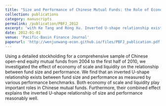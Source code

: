 ```yaml
---
title: "Size and Performance of Chinese Mutual Funds: the Role of Economy of Scale and Liquidity"
collection: publications
category: manuscripts
permalink: /publication/PBFJ_2012
excerpt: 'with Ke Tang and Rong Xu. Inverted U-shape relationship exists between size and performance.'
date: 2012-01-01
venue: 'Pacific-Basin Finance Journal'
paperurl: 'http://wenjunwang-econ.github.io/files/PBFJ_publication.pdf'
---
```


Using a detailed stockholding for a comprehensive sample of Chinese open-end equity mutual funds from 2004 to the first half of 2010, we investigated the effect of economy of scale and liquidity on the relationship between fund size and performance. We find that an inverted U-shape relationship exists between fund size and performance as measured by various performance benchmarks. Both economy of scale and liquidity play important roles in Chinese mutual funds. Furthermore, their combined effect explains the inverted U-shape relationship of size and performance reasonably well.


